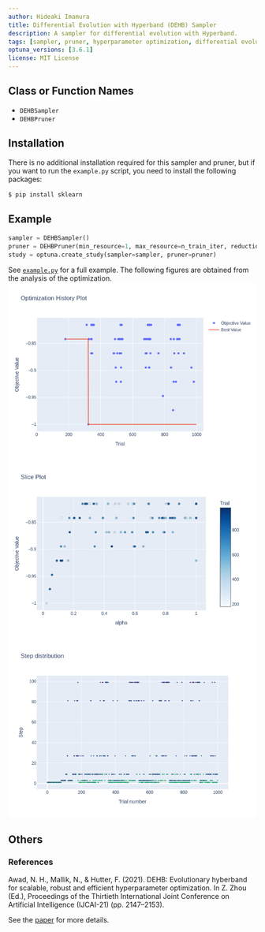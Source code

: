 ```yaml
---
author: Hideaki Imamura
title: Differential Evolution with Hyperband (DEHB) Sampler
description: A sampler for differential evolution with Hyperband.
tags: [sampler, pruner, hyperparameter optimization, differential evolution, hyperband]
optuna_versions: [3.6.1]
license: MIT License
---
```


## Class or Function Names

- `DEHBSampler`
- `DEHBPruner`

## Installation

There is no additional installation required for this sampler and pruner, but if you want to run the `example.py` script, you need to install the following packages:

```bash
$ pip install sklearn
```

## Example

```python
sampler = DEHBSampler()
pruner = DEHBPruner(min_resource=1, max_resource=n_train_iter, reduction_factor=3)
study = optuna.create_study(sampler=sampler, pruner=pruner)
```

See [`example.py`](https://github.com/optuna/optunahub-registry/blob/main/package/samplers/dehb/example.py) for a full example.
The following figures are obtained from the analysis of the optimization.
![History Plot](images/history-dehbsampler.png "History Plot")
![Slice Plot](images/slice-dehbsampler.png "Slice Plot")
![Step Plot](images/step-dehbsampler.png "Step Plot")

## Others

### References

Awad, N. H., Mallik, N., & Hutter, F. (2021). DEHB: Evolutionary hyberband for scalable, robust and efficient hyperparameter optimization. In Z. Zhou (Ed.), Proceedings of the Thirtieth International Joint Conference on Artificial Intelligence (IJCAI-21) (pp. 2147–2153).

See the [paper](https://arxiv.org/abs/2105.09821) for more details.
